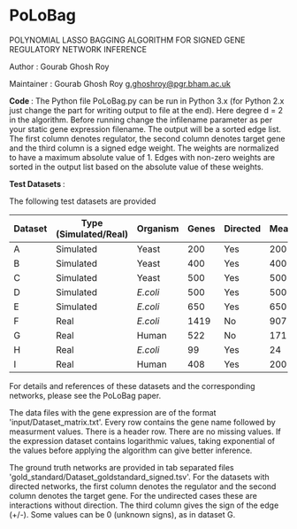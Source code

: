 # PoLoBag 
POLYNOMIAL LASSO BAGGING ALGORITHM FOR SIGNED GENE REGULATORY NETWORK INFERENCE

Author : Gourab Ghosh Roy

Maintainer : Gourab Ghosh Roy <g.ghoshroy@pgr.bham.ac.uk>

<b>Code </b>: 
The Python file PoLoBag.py can be run in Python 3.x (for Python 2.x just change the part for writing output to file at the end).
Here degree d = 2 in the algorithm.
Before running change the infilename parameter as per your static gene expression filename.
The output will be a sorted edge list. The first column denotes regulator, the second column denotes target gene and the third column is a signed edge weight. 
The weights are normalized to have a maximum absolute value of 1. Edges with non-zero weights are sorted in the output list based on the absolute value of these weights. 

<b>Test Datasets </b>: 

The following test datasets are provided 

| Dataset | Type (Simulated/Real) | Organism | Genes | Directed | Measurements/gene |
| --- | --- | --- | --- |  --- | --- | 
| A | Simulated | Yeast | 200  | Yes | 200 |
| B | Simulated | Yeast | 400  | Yes | 400  |
| C | Simulated | Yeast | 500  | Yes | 500  |
| D | Simulated | *E.coli* | 500  | Yes | 500 |
| E | Simulated | *E.coli* | 650  | Yes | 650 |
| F | Real | *E.coli* | 1419  | No | 907 |
| G | Real | Human | 522  | No | 171 |
| H | Real | *E.coli* | 99  | Yes | 24 |
| I | Real | Human | 408  | Yes | 200 |

For details and references of these datasets and the corresponding networks, please see the PoLoBag paper.

The data files with the gene expression are of the format 'input/Dataset_matrix.txt'. 
Every row contains the gene name followed by measurment values. There is a header row. There are no missing values. 
If the expression dataset contains logarithmic values, taking exponential of the values before applying the algorithm can give better inference.

The ground truth networks are provided in tab separated files 'gold_standard/Dataset_goldstandard_signed.tsv'.
For the datasets with directed networks, the first column denotes the regulator and the second column denotes the target gene.
For the undirected cases these are interactions without direction. 
The third column gives the sign of the edge (+/-). Some values can be 0 (unknown signs), as in dataset G.



